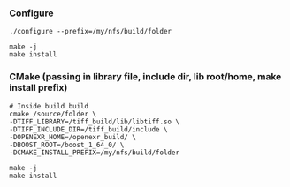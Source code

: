 ### Configure

```
./configure --prefix=/my/nfs/build/folder

make -j
make install
```


### CMake (passing in library file, include dir, lib root/home, make install prefix)

```
# Inside build build
cmake /source/folder \
-DTIFF_LIBRARY=/tiff_build/lib/libtiff.so \
-DTIFF_INCLUDE_DIR=/tiff_build/include \
-DOPENEXR_HOME=/openexr_build/ \
-DBOOST_ROOT=/boost_1_64_0/ \
-DCMAKE_INSTALL_PREFIX=/my/nfs/build/folder

make -j
make install
```